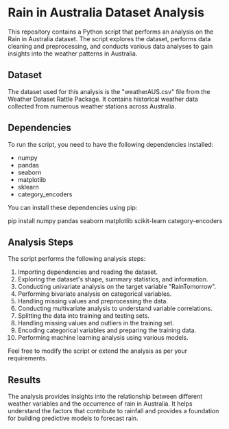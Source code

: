 # Rain in Australia Dataset Analysis

This repository contains a Python script that performs an analysis on the Rain in Australia dataset. The script explores the dataset, performs data cleaning and preprocessing, and conducts various data analyses to gain insights into the weather patterns in Australia.

## Dataset

The dataset used for this analysis is the "weatherAUS.csv" file from the Weather Dataset Rattle Package. It contains historical weather data collected from numerous weather stations across Australia.

## Dependencies

To run the script, you need to have the following dependencies installed:

- numpy
- pandas
- seaborn
- matplotlib
- sklearn
- category_encoders

You can install these dependencies using pip:

pip install numpy pandas seaborn matplotlib scikit-learn category-encoders

## Analysis Steps

The script performs the following analysis steps:

1. Importing dependencies and reading the dataset.
2. Exploring the dataset's shape, summary statistics, and information.
3. Conducting univariate analysis on the target variable "RainTomorrow".
4. Performing bivariate analysis on categorical variables.
5. Handling missing values and preprocessing the data.
6. Conducting multivariate analysis to understand variable correlations.
7. Splitting the data into training and testing sets.
8. Handling missing values and outliers in the training set.
9. Encoding categorical variables and preparing the training data.
10. Performing machine learning analysis using various models.

Feel free to modify the script or extend the analysis as per your requirements.

## Results

The analysis provides insights into the relationship between different weather variables and the occurrence of rain in Australia. It helps understand the factors that contribute to rainfall and provides a foundation for building predictive models to forecast rain.
